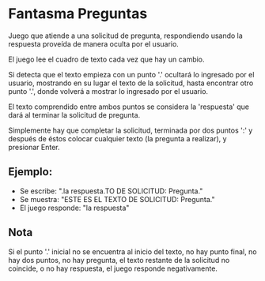 # Fantasma Preguntas
Juego que atiende a una solicitud de pregunta, respondiendo usando la respuesta proveída de manera oculta por el usuario.

El juego lee el cuadro de texto cada vez que hay un cambio.

Si detecta que el texto empieza con un punto '.' ocultará lo ingresado por el usuario, mostrando en su lugar el texto de la solicitud, hasta encontrar otro punto '.', donde volverá a mostrar lo ingresado por el usuario.

El texto comprendido entre ambos puntos se considera la 'respuesta' que dará al terminar la solicitud de pregunta. 

Simplemente hay que completar la solicitud, terminada por dos puntos ':' y después de éstos colocar cualquier texto (la pregunta a realizar), y presionar Enter. 
 
## Ejemplo:
* Se escribe: ".la respuesta.TO DE SOLICITUD: Pregunta."
* Se muestra: "ESTE ES EL TEXTO DE SOLICITUD: Pregunta."
* El juego responde: "la respuesta"

## Nota
Si el punto '.' inicial no se encuentra al inicio del texto, no hay punto final, no hay dos puntos, no hay pregunta, el texto restante de la solicitud no coincide, o no hay respuesta, el juego responde negativamente.

